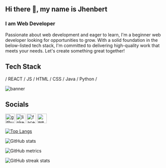 ## Hi there 👋, my name is Jhenbert
### I am Web Developer
Passionate about web development and eager to learn, I'm a beginner web developer looking for opportunities to grow. With a solid foundation in the below-listed tech stack, I'm committed to delivering high-quality work that meets your needs. Let's create something great together!

## Tech Stack
/ REACT / JS / HTML / CSS / Java / Python /

<img src='https://www.canva.com/design/DAFizbCRh3M/mJcCJ0p5JPecWcdpESLdAQ/view?utm_content=DAFizbCRh3M&utm_campaign=designshare&utm_medium=link&utm_source=publishsharelink' alt='banner'>

## Socials
[<img src='https://cdn.jsdelivr.net/npm/simple-icons@3.0.1/icons/github.svg' alt='github' height='30'>](https://github.com/jhenbertgit)  [<img src='https://cdn.jsdelivr.net/npm/simple-icons@3.0.1/icons/linkedin.svg' alt='linkedin' height='30'>](https://www.linkedin.com/in/jhenbert-villamucho-24b38825b/)  [<img src='https://cdn.jsdelivr.net/npm/simple-icons@3.0.1/icons/facebook.svg' alt='facebook' height='30'>](https://www.facebook.com/jhenvil)  [<img src='https://cdn.jsdelivr.net/npm/simple-icons@3.0.1/icons/icloud.svg' alt='website' height='30'>](https://jhenbert.com)  

[![Top Langs](https://github-readme-stats.vercel.app/api/top-langs/?username=jhenbertgit)](https://github.com/anuraghazra/github-readme-stats)

![GitHub stats](https://github-readme-stats.vercel.app/api?username=jhenbertgit&show_icons=true&count_private=true)  

![GitHub metrics](https://metrics.lecoq.io/jhenbertgit)  

![GitHub streak stats](https://streak-stats.demolab.com/?user=jhenbertgit)
